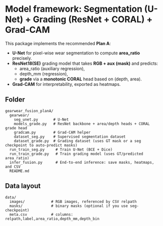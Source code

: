 
# Model framework: Segmentation (U-Net) + Grading (ResNet + CORAL) + Grad-CAM

This package implements the recommended **Plan A**:
- **U-Net** for pixel-wise wear segmentation to compute **area_ratio** precisely.
- **ResNet18(SE)** grading model that takes **RGB + aux (mask)** and predicts:
  - area_ratio (auxiliary regression),
  - depth_mm (regression),
  - **grade** via a **monotonic CORAL** head based on (depth, area).
- **Grad-CAM** for interpretability, exported as heatmaps.

## Folder
```
gearwear_fusion_planA/
  gearwear/
    seg_unet.py       # U-Net
    models_grade.py   # ResNet backbone + area/depth heads + CORAL grade head
    gradcam.py        # Grad-CAM helper
    dataset_seg.py    # Supervised segmentation dataset
    dataset_grade.py  # Grading dataset (uses GT mask or a seg checkpoint to auto-predict masks)
  run_train_seg.py     # Train U-Net (BCE + Dice)
  run_train_grade.py   # Train grading model (uses GT/predicted area_ratio)
  infer_fusion.py      # End-to-end inference: save masks, heatmaps, and CSV
  README.md
```

## Data layout
```
data/
  images/            # RGB images, referenced by CSV relpath
  masks/             # binary masks (optional if you use seg-checkpoint)
  meta.csv           # columns: relpath,label,area_ratio,depth_mm,depth_bin
```

